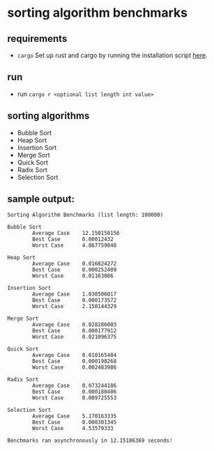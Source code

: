 # sorting algorithm benchmarks

## requirements
- `cargo`
Set up rust and cargo by running the installation script [here](https://www.rust-lang.org/tools/install).

## run
- run `cargo r <optional list length int value>`

## sorting algorithms
- Bubble Sort
- Heap Sort
- Insertion Sort
- Merge Sort
- Quick Sort
- Radix Sort
- Selection Sort

## sample output:

```
Sorting Algorithm Benchmarks (list length: 100000)

Bubble Sort
        Average Case    12.150150156
        Best Case       0.00012432
        Worst Case      4.867759848

Heap Sort
        Average Case    0.016824272
        Best Case       0.000252409
        Worst Case      0.01163086

Insertion Sort
        Average Case    1.038506017
        Best Case       0.000173572
        Worst Case      2.150144329

Merge Sort
        Average Case    0.028286003
        Best Case       0.000177912
        Worst Case      0.021096375

Quick Sort
        Average Case    0.010165404
        Best Case       0.000198268
        Worst Case      0.002483986

Radix Sort
        Average Case    0.073244186
        Best Case       0.000180406
        Worst Case      0.009725553

Selection Sort
        Average Case    5.170163335
        Best Case       0.000301345
        Worst Case      4.53579333

Benchmarks ran asynchronously in 12.15186369 seconds!
```
